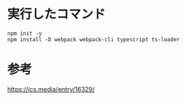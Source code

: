 # 実行したコマンド

```
npm init -y
npm install -D webpack webpack-cli typescript ts-loader
```

# 参考
https://ics.media/entry/16329/
